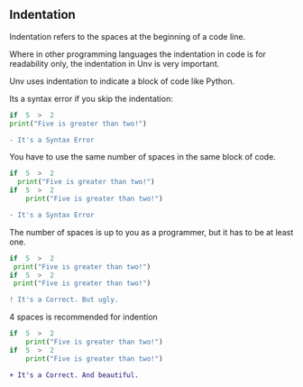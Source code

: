 ## Indentation

Indentation refers to the spaces at the beginning of a code line.

Where in other programming languages the indentation in code is for readability only, the indentation in Unv is very important.

Unv uses indentation to indicate a block of code like Python.

Its a syntax error if you skip the indentation:
```py
if  5  >  2
print("Five is greater than two!")
```
```diff
- It's a Syntax Error
```

You have to use the same number of spaces in the same block of code.
```py
if  5  >  2
  print("Five is greater than two!")  
if  5  >  2
    print("Five is greater than two!")
```
```diff
- It's a Syntax Error
```

The number of spaces is up to you as a programmer, but it has to be at least one.
```py
if  5  >  2
 print("Five is greater than two!")  
if  5  >  2
 print("Five is greater than two!")
```
```diff
! It's a Correct. But ugly.
```
4 spaces is recommended for indention
```py
if  5  >  2
    print("Five is greater than two!")  
if  5  >  2
    print("Five is greater than two!")
```
```diff
+ It's a Correct. And beautiful.
```
